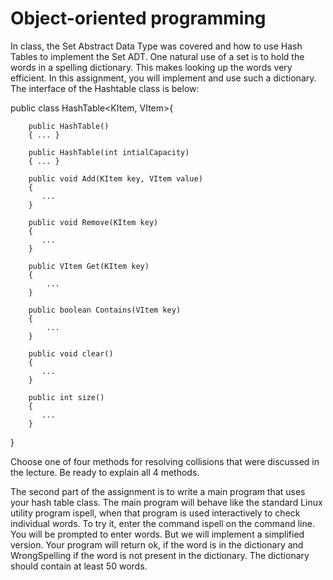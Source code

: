 Object-oriented programming
========

In class, the Set Abstract Data Type was covered and how to use Hash Tables to implement the Set ADT. One natural use of a set is to hold the words in a spelling dictionary. This makes looking up the words very efficient. In this assignment, you will implement and use such a dictionary. The interface of the Hashtable class is below:

public class HashTable<KItem, VItem>{
     
        public HashTable()
        { ... }

        public HashTable(int intialCapacity)
        { ... }

        public void Add(KItem key, VItem value)
        {
           ...
        }

        public void Remove(KItem key)
        {
           ...
        }

        public VItem Get(KItem key)
        {
            ...
        }
        
        public boolean Contains(VItem key)
        {
            ...
        }
        
        public void clear() 
        {
           ...
        }
        
        public int size()
        {
           ...
        }
}

Choose one of four methods for resolving collisions that were discussed in the lecture. Be ready to explain all 4 methods.

The second part of the assignment is to write a main program that uses your hash table class. The main program will behave like the standard Linux utility program ispell, when that program is used interactively to check individual words. To try it, enter the command ispell on the command line. You will be prompted to enter words. But we will implement a simplified version. Your program will return ok, if the word is in the dictionary and WrongSpelling if the word is not present in the dictionary. The dictionary should contain at least 50 words.